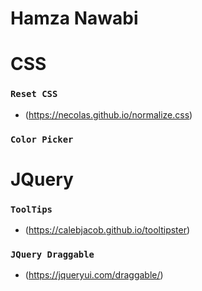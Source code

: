 # Hamza Nawabi

# CSS
### `Reset CSS`
- (https://necolas.github.io/normalize.css)
### `Color Picker`


# JQuery 
### `ToolTips` 
- (https://calebjacob.github.io/tooltipster)
### `JQuery Draggable`
- (https://jqueryui.com/draggable/)
